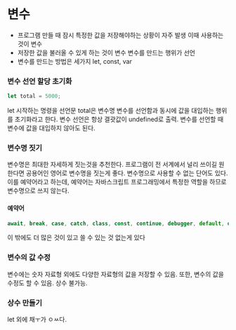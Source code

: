 # 변수

- 프로그램 만들 때 잠시 특정한 값을 저장해야하는 상황이 자주 발생 이때 사용하는 것이 변수
- 저장한 값을 불러올 수 있게 하는 것이 변수 변수를 만드는 행위가 선언
- 변수를 만드는 방법은 세가지 let, const, var

### 변수 선언 할당 초기화

```javascript
let total = 5000;
```

let 시작하는 명령을 선언문 total은 변수명 변수를 선언함과 동시에 값을 대입하는 행위를 초기화라고 한다. 변수 선언은 항상 결괏값이 undefined로 출력. 변수를 선언할 때 변수에 값을 대입하지 않아도 된다.

### 변수명 짓기

변수명은 최대한 자세하게 짓는것을 추천한다. 프로그램이 전 서계에서 널리 쓰이길 원한다면 공용어인 영어로 변수명을 짓는게 좋다. 변수명으로 사용할 수 없는 단어도 있다. 이를 예약어라고 하는데, 예약어는 자바스크립트 프로그래밍에서 특정한 역할을 하므로 변수명으로 쓰지 않는다.

#### 예약어

```javascript
await, break, case, catch, class, const, continue, debugger, default, delete, do, else, enum, export, extends, false, finally, for, function, if, import, in, instanceof, new, null, return, super, switch, this, throw, true, try, typeof, var, void, while, with, yield
```

이 밖에도 더 많은 것이 있고 쓸 수 있는 것 없는게 있다

### 변수의 값 수정

변수에는 숫자 자료형 외에도 다양한 자료형의 값을 저장할 수 있음. 또한, 변수의 값을 수정도 할 수 있음. 상수 불가능.

### 상수 만들기

let 외에 채ㅜ가 ㅇㅆ다.

